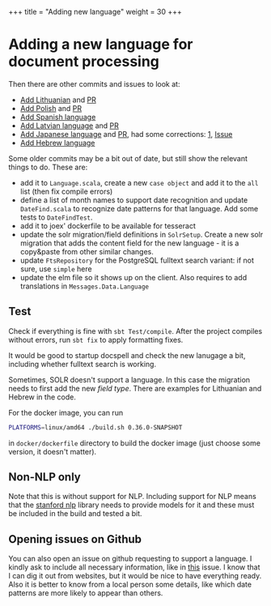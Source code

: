 +++
title = "Adding new language"
weight = 30
+++

# Adding a new language for document processing

Then there are other commits and issues to look at:

- [Add Lithuanian](https://github.com/eikek/docspell/issues/1540) and [PR](https://github.com/eikek/docspell/pull/1559/commits/9d69401fea8ff07330c8a9116bd0d987827317c9)
- [Add Polish](https://github.com/eikek/docspell/issues/1345) and [PR](https://github.com/eikek/docspell/pull/1559/commits/5ec311c331f1f78cc483cce54d5ab0e08454fea8)
- [Add Spanish language](https://github.com/eikek/docspell/commit/26dff18ae0d32ce2b32b4d11ce381ada0e99314f)
- [Add Latvian language](https://github.com/eikek/docspell/issues/679) and [PR](https://github.com/eikek/docspell/pull/694/commits/9991ad5fcc43ccefe011a6cc4d01bdae4bcd4573)
- [Add Japanese language](https://github.com/eikek/docspell/issues/948) and [PR](https://github.com/eikek/docspell/pull/961/commits/f994d4b2488e64668ee064676f8c6469d9ccc1be), had some corrections: [1](https://github.com/eikek/docspell/commit/c59d4f8a6d021ec4b01a92320c211248503f16a5), [Issue](https://github.com/eikek/docspell/issues/973)
- [Add Hebrew language](https://github.com/eikek/docspell/pull/1027)

Some older commits may be a bit out of date, but still show the
relevant things to do. These are:

- add it to `Language.scala`, create a new `case object` and add it to
  the `all` list (then fix compile errors)
- define a list of month names to support date recognition and update
  `DateFind.scala` to recognize date patterns for that language. Add
  some tests to `DateFindTest`.
- add it to joex' dockerfile to be available for tesseract
- update the solr migration/field definitions in `SolrSetup`. Create a
  new solr migration that adds the content field for the new
  language - it is a copy&paste from other similar changes.
- update `FtsRepository` for the PostgreSQL fulltext search variant:
  if not sure, use `simple` here
- update the elm file so it shows up on the client. Also requires to
  add translations in `Messages.Data.Language`

## Test

Check if everything is fine with `sbt Test/compile`. After the project
compiles without errors, run `sbt fix` to apply formatting fixes.

It would be good to startup docspell and check the new lanugage a bit,
including whether fulltext search is working.

Sometimes, SOLR doesn't support a language. In this case the migration
needs to first add the new *field type*. There are examples for
Lithuanian and Hebrew in the code.

For the docker image, you can run

```bash
PLATFORMS=linux/amd64 ./build.sh 0.36.0-SNAPSHOT
```

in `docker/dockerfile` directory to build the docker image (just
choose some version, it doesn't matter).

## Non-NLP only

Note that this is without support for NLP. Including support for NLP
means that the [stanford nlp](https://github.com/stanfordnlp/CoreNLP)
library needs to provide models for it and these must be included in
the build and tested a bit.

## Opening issues on Github

You can also open an issue on github requesting to support a language.
I kindly ask to include all necessary information, like in
[this](https://github.com/eikek/docspell/issues/1540) issue. I know
that I can dig it out from websites, but it would be nice to have
everything ready. Also it is better to know from a local person some
details, like which date patterns are more likely to appear than
others.
